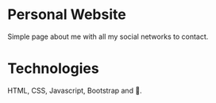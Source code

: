 <h1>Personal Website</h1>

<p>Simple page about me with all my social networks to contact.</p>

<h1>Technologies</h1>
HTML, CSS, Javascript, Bootstrap and 🖤. 
